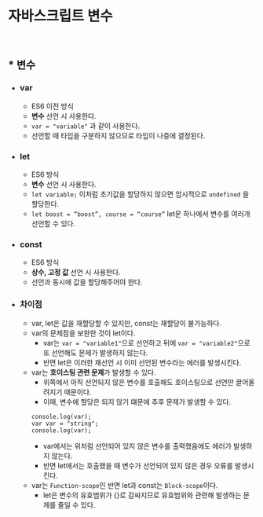 # 자바스크립트 변수
<br>

## * 변수
+ ### **var**
  + ES6 이전 방식
  + **변수** 선언 시 사용한다.
  + `var = "variable"` 과 같이 사용한다.
  + 선언할 때 타입을 구분하지 않으므로 타입이 나중에 결정된다.
+ ### **let**
  + ES6 방식
  + **변수** 선언 시 사용한다.
  + `let variable;` 이처럼 초기값을 할당하지 않으면 암시적으로 `undefined` 을 할당한다.
  + `let boost = “boost”, course = “course”` let문 하나에서 변수를 여러개 선언할 수 있다.
+ ### **const**
  + ES6 방식
  + **상수, 고정 값** 선언 시 사용한다.
  + 선언과 동시에 값을 할당해주어야 한다.
+ ### **차이점**
  + var, let은 값을 재할당할 수 있지만, const는 재할당이 불가능하다.
  + var의 문제점을 보완한 것이 let이다.
    + var는 `var = "variable1"`으로 선언하고 뒤에 `var = "variable2"`으로 또 선언해도 문제가 발생하지 않는다.
    + 반면 let은 이러한 재선언 시 이미 선언된 변수라는 에러를 발생시킨다.
  + var는 **호이스팅 관련 문제**가 발생할 수 있다.
    + 위쪽에서 아직 선언되지 않은 변수를 호출해도 호이스팅으로 선언만 끌어올려지기 때문이다.
    + 이때, 변수에 할당은 되지 않기 떄문에 추후 문제가 발생할 수 있다.
    ```
    console.log(var);
    var var = "string";
    console.log(var);
    ```
    + var에서는 위처럼 선언되어 있지 않은 변수를 출력했음에도 에러가 발생하지 않는다.
    + 반면 let에서는 호출했을 때 변수가 선언되어 있지 않은 경우 오류를 발생시킨다.
  + var는 `Function-scope`인 반면 let과 const는 `Block-scope`이다.
    + let은 변수의 유효범위가 {}로 감싸지므로 유효범위와 관련해 발생하는 문제를 줄일 수 있다.
<br>
